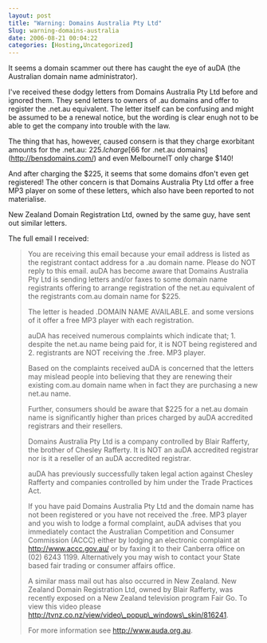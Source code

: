 ```yaml
---
layout: post
title: "Warning: Domains Australia Pty Ltd"
Slug: warning-domains-australia
date: 2006-08-21 00:04:22
categories: [Hosting,Uncategorized]
---
```

It seems a domain scammer out there has caught the eye of auDA (the Australian domain name administrator).

I've received these dodgy letters from Domains Australia Pty Ltd before and ignored them. They send letters to owners of .au domains and offer to register the .net.au equivalent. The letter itself can be confusing and might be assumed to be a renewal notice, but the wording is clear enugh not to be able to get the company into trouble with the law.

The thing that has, however, caused consern is that they charge exorbitant amounts for the .net.au: $225. I charge [$66 for .net.au domains](http://bensdomains.com/) and even MelbourneIT only charge $140!

And after charging the $225, it seems that some domains dfon't even get registered! The other concern is that Domains Australia Pty Ltd offer a free MP3 player on some of these letters, which also have been reported to not materialise.

New Zealand Domain Registration Ltd, owned by the same guy, have sent out similar letters.

The full email I received:

> You are receiving this email because your email address is listed as the registrant contact address for a .au domain name. Please do NOT reply to this email. auDA has become aware that Domains Australia Pty Ltd is sending letters and/or faxes to some domain name registrants offering to arrange registration of the net.au equivalent of the registrants com.au domain name for $225.
> 
> The letter is headed .DOMAIN NAME AVAILABLE. and some versions of it offer a free MP3 player with each registration.
> 
> auDA has received numerous complaints which indicate that; 1. despite the net.au name being paid for, it is NOT being registered and 2. registrants are NOT receiving the .free. MP3 player.
> 
> Based on the complaints received auDA is concerned that the letters may mislead people into believing that they are renewing their existing com.au domain name when in fact they are purchasing a new net.au name.
> 
> Further, consumers should be aware that $225 for a net.au domain name is significantly higher than prices charged by auDA accredited registrars and their resellers.
> 
> Domains Australia Pty Ltd is a company controlled by Blair Rafferty, the brother of Chesley Rafferty. It is NOT an auDA accredited registrar nor is it a reseller of an auDA accredited registrar.
> 
> auDA has previously successfully taken legal action against Chesley Rafferty and companies controlled by him under the Trade Practices Act.
> 
> If you have paid Domains Australia Pty Ltd and the domain name has not been registered or you have not received the .free. MP3 player and you wish to lodge a formal complaint, auDA advises that you immediately contact the Australian Competition and Consumer Commission (ACCC) either by lodging an electronic complaint at http://www.accc.gov.au/ or by faxing it to their Canberra office on (02) 6243 1199. Alternatively you may wish to contact your State based fair trading or consumer affairs office.
> 
> A similar mass mail out has also occurred in New Zealand. New Zealand Domain Registration Ltd, owned by Blair Rafferty, was recently exposed on a New Zealand television program Fair Go. To view this video please http://tvnz.co.nz/view/video\_popup\_windows\_skin/816241.
> 
> For more information see http://www.auda.org.au.
